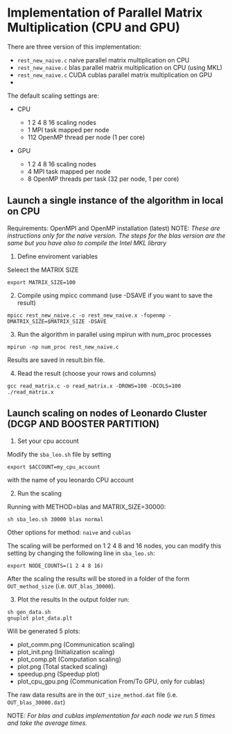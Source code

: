 # Implementation of Parallel Matrix Multiplication (CPU and GPU)

There are three version of this implementation:
- `rest_new_naive.c` naive parallel matrix multiplication on CPU
- `rest_new_naive.c` blas parallel matrix multiplication on CPU (using MKL)
- `rest_new_naive.c` CUDA cublas parallel matrix multiplication on GPU
- 
The default scaling settings are:
- CPU  
  - 1 2 4 8 16 scaling nodes
  - 1 MPI task mapped per node
  - 112 OpenMP thread per node (1 per core)

- GPU 
  - 1 2 4 8 16 scaling nodes
  - 4 MPI task mapped per node
  - 8 OpenMP threads per task (32 per node, 1 per core)
 
    
## Launch a single instance of the algorithm in local on CPU

Requirements: OpenMPI and OpenMP installation (latest)
NOTE: *These are instructions only for the naive version. 
The steps for the blas version are the same but you have also to compile the Intel MKL library*

1) Define enviroment variables

Seleect the MATRIX SIZE 
```
export MATRIX_SIZE=100
```



2) Compile using mpicc command (use -DSAVE if you want to save the result)
```
mpicc rest_new_naive.c -o rest_new_naive.x -fopenmp -DMATRIX_SIZE=$MATRIX_SIZE -DSAVE

```
3) Run the algorithm in parallel using mpirun with num_proc processes
```
mpirun -np num_proc rest_new_naive.c
```
Results are saved in result.bin file.

4) Read the result (choose your rows and columns)
```
gcc read_matrix.c -o read_matrix.x -DROWS=100 -DCOLS=100
./read_matrix.x
```


## Launch scaling on nodes of Leonardo Cluster (DCGP AND BOOSTER PARTITION)

1) Set your cpu account

Modify the `sba_leo.sh` file by setting 
```
export $ACCOUNT=my_cpu_account
```
with the name of you leonardo CPU account

2) Run the scaling

Running with METHOD=blas and MATRIX_SIZE=30000:
```
sh sba_leo.sh 30000 blas normal
```

Other options for method: `naive` and `cublas`

The scaling will be performed on 1 2 4 8 and 16 nodes, you can modify this setting by changing the following line in `sba_leo.sh`:
```
export NODE_COUNTS=(1 2 4 8 16)
```

After the scaling the results will be stored in a folder of the form `OUT_method_size` (i.e. `OUT_blas_30000`).

3) Plot the results
In the output folder run:
  ```
  sh gen_data.sh
  gnuplot plot_data.plt
  ```
Will be generated 5 plots:
- plot_comm.png (Communication scaling)
- plot_init.png (Initialization scaling)
- plot_comp.plt (Computation scaling)
- plot.png (Total stacked scaling)
- speedup.png (Speedup plot)
- plot_cpu_gpu.png (Communication From/To GPU, only for cublas)

The raw data results are in the `OUT_size_method.dat` file (i.e. `OUT_blas_30000.dat`)

NOTE: *For blas and cublas implementation for each node we run 5 times and take the average times.*



